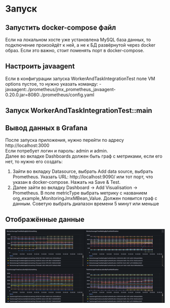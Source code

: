 # Запуск
## Запустить docker-compose файл
Если на локальном хосте уже установлена MySQL база данных, то подключение произойдёт к ней,
а не к БД развёрнутой через docker образ. Если это важно, стоит поменять порт в docker-compose.
## Настроить javaagent
Если в конфигурации запуска WorkerAndTaskIntegrationTest поле VM options пустое, то нужно
указать команду: 
-javaagent:./prometheus/jmx_prometheus_javaagent-0.20.0.jar=8080:./prometheus/config.yaml  
## Запуск WorkerAndTaskIntegrationTest::main
## Вывод данных в Grafana
После запуска приложения, нужно перейти по адресу http://localhost:3000  
Если потребует логин и пароль: admin и admin.  
Далее во вкладке Dashboards должен быть граф с метриками, если его нет, то нужно его создать:  
1) Зайти во вкладку Datasource, выбрать Add data source, выбрать Prometheus.
Указать URL: http://localhost:9090/ или тот порт, что указан в docker-compose.
Нажать на Save & Test.
2) Далее зайти во вкладку Dashboard -> Add Visualisation -> Prometheus.
В поле metricType выбрать метрику с названием org_example_MonitoringJmxMBean_Value.
Должен появится граф с данным. Советую выбрать диапазон времени 5 минут или меньше
## Отображённые данные
![img.png](img.png)